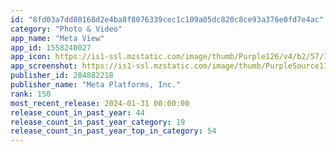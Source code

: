 ```yaml
---
id: "8fd03a7dd80168d2e4ba8f8076339cec1c109a05dc820c8ce93a376e0fd7e4ac"
category: "Photo & Video"
app_name: "Meta View"
app_id: 1558240027
app_icon: https://is1-ssl.mzstatic.com/image/thumb/Purple126/v4/b2/57/1d/b2571d33-40b1-be86-5e9f-8eb5512d10e8/AppIcon-0-0-1x_U007emarketing-0-10-0-sRGB-85-220.png/1024x1024bb.png
app_screenshot: https://is1-ssl.mzstatic.com/image/thumb/PurpleSource116/v4/5c/6e/18/5c6e1823-8b26-6d75-bf22-dcaa09d96548/d8de5100-b240-46ac-95f4-f77db5bbc6e2_iPhone12_-_AI_-_1.png/1284x2778bb.png
publisher_id: 284882218
publisher_name: "Meta Platforms, Inc."
rank: 150
most_recent_release: 2024-01-31 00:00:00
release_count_in_past_year: 44
release_count_in_past_year_category: 19
release_count_in_past_year_top_in_category: 54
---
```

